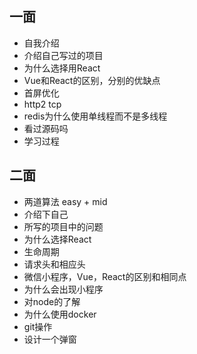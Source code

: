 ## 一面

+ 自我介绍
+ 介绍自己写过的项目
+ 为什么选择用React
+ Vue和React的区别，分别的优缺点
+ 首屏优化
+ http2 tcp
+ redis为什么使用单线程而不是多线程
+ 看过源码吗
+ 学习过程

## 二面

+ 两道算法 easy + mid
+ 介绍下自己
+ 所写的项目中的问题
+ 为什么选择React
+ 生命周期
+ 请求头和相应头
+ 微信小程序，Vue，React的区别和相同点
+ 为什么会出现小程序
+ 对node的了解
+ 为什么使用docker
+ git操作
+ 设计一个弹窗
